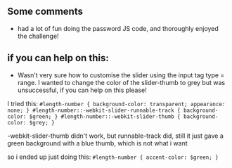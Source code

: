 ## Some comments

- had a lot of fun doing the password JS code, and thoroughly enjoyed the challenge!

## if you can help on this:

- Wasn't very sure how to customise the slider using the input tag type = range. I wanted to change the color of the slider-thumb to grey but was unsuccessful, if you can help on this please!

I tried this:
`#length-number {
  background-color: transparent;
  appearance: none;
}
#length-number::-webkit-slider-runnable-track {
  background-color: $green;
}
#length-number::-webkit-slider-thumb {
  background-color: $grey;
}
`

-webkit-slider-thumb didn't work, but runnable-track did, still it just gave a green background with a blue thumb, which is not what i want

so i ended up just doing this:
`#length-number {
  accent-color: $green;
}
`

